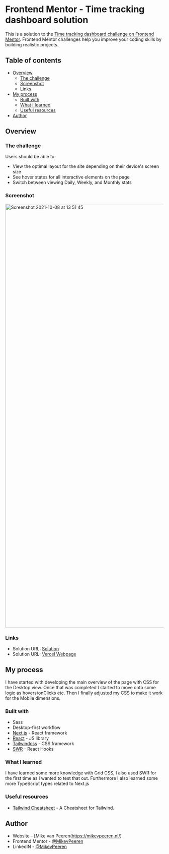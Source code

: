 # Frontend Mentor - Time tracking dashboard solution

This is a solution to the [Time tracking dashboard challenge on Frontend Mentor](https://www.frontendmentor.io/challenges/time-tracking-dashboard-UIQ7167Jw). Frontend Mentor challenges help you improve your coding skills by building realistic projects.

## Table of contents

- [Overview](#overview)
  - [The challenge](#the-challenge)
  - [Screenshot](#screenshot)
  - [Links](#links)
- [My process](#my-process)
  - [Built with](#built-with)
  - [What I learned](#what-i-learned)
  - [Useful resources](#useful-resources)
- [Author](#author)

## Overview

### The challenge

Users should be able to:

- View the optimal layout for the site depending on their device's screen size
- See hover states for all interactive elements on the page
- Switch between viewing Daily, Weekly, and Monthly stats

### Screenshot

<img width="1344" alt="Screenshot 2021-10-08 at 13 51 45" src="https://user-images.githubusercontent.com/15649037/136552145-d8dc8999-faf9-47d0-a388-2787e75e5878.png">

### Links

- Solution URL: [Solution](https://www.frontendmentor.io/solutions/time-tracking-dashboard-with-nextjsreacttailwindcss-mIZKpUql7)
- Solution URL: [Vercel Webpage](time-tracking-dashboard-peach.vercel.app)

## My process

I have started with developing the main overview of the page with CSS for the Desktop view. Once that was completed I started to move onto some logic as hovers/onClicks etc. Then I finally adjusted my CSS to make it work for the Mobile dimensions.

### Built with

- Sass
- Desktop-first workflow
- [Next.js](https://nextjs.org/) - React framework
- [React](https://reactjs.org/) - JS library
- [Tailwindcss](https://tailwindcss.com/) - CSS framework
- [SWR](https://swr.vercel.app/) - React Hooks

### What I learned

I have learned some more knowledge with Grid CSS, I also used SWR for the first time as I wanted to test that out. Furthermore I also learned some more TypeScript types related to Next.js

### Useful resources

- [Tailwind Cheatsheet](https://nerdcave.com/tailwind-cheat-sheet) - A Cheatsheet for Tailwind.

## Author

- Website - [Mike van Peeren(https://mikevpeeren.nl/)
- Frontend Mentor - [@MikevPeeren](https://www.frontendmentor.io/profile/MikevPeeren)
- LinkedIN - [@MikevPeeren](https://www.linkedin.com/in/mikevpeeren/)
